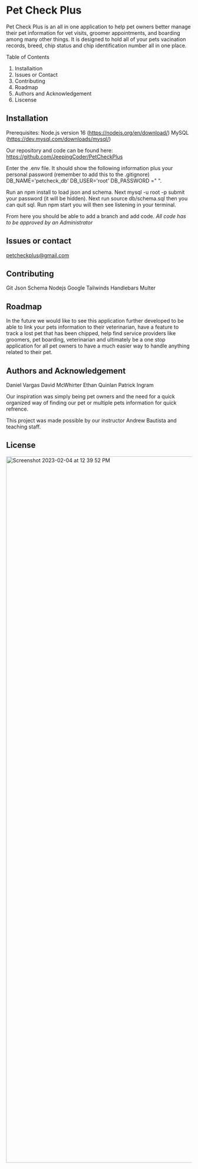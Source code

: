 # Pet Check Plus

Pet Check Plus is an all in one application to help pet owners better manage their pet information for vet visits, groomer appointments, and boarding among many other things. 
It is designed to hold all of your pets vacination records, breed, chip status and chip identification number all in one place.

Table of Contents

1. Installaition
2. Issues or Contact
3. Contributing
4. Roadmap
5. Authors and Acknowledgement
6. Liscense 


## Installation

Prerequisites: Node.js version 16 (https://nodejs.org/en/download/) MySQL (https://dev.mysql.com/downloads/mysql/)

Our repository and code can be found here: https://github.com/JeepingCoder/PetCheckPlus

Enter the .env file. It should show the following information plus your personal password (remember to add this to the .gitignore) DB_NAME='petcheck_db' DB_USER='root' DB_PASSWORD =" ". 

 Run an npm install to load json and schema. Next mysql -u root -p submit your password (it will be hidden). Next run source db/schema.sql then you can quit sql. Run npm start you will then see listening in your terminal. 

 From here you should be able to add a branch and add code. *All code has to be approved by an Administrator*



## Issues or contact

petcheckplus@gmail.com



## Contributing 
Git
Json Schema
Nodejs
Google
Tailwinds
Handlebars
Multer


## Roadmap

In the future we would like to see this application further developed to be able to link your pets information to their veterinarian, have a feature to track a lost pet that has been chipped, help find service providers like groomers, pet boarding, veterinarian  and ultimately be a one stop application for all pet owners to have a much easier way to handle anything related to their pet. 

## Authors and Acknowledgement
Daniel Vargas
David McWhirter
Ethan Quinlan
Patrick Ingram 

Our inspiration was simply being pet owners and the need for a quick organized way of finding our pet or multiple pets information for quick refrence. 

This project was made possible by our instructor Andrew Bautista and teaching staff. 


## License 

<img width="1912" alt="Screenshot 2023-02-04 at 12 39 52 PM" src="https://user-images.githubusercontent.com/114114167/216781669-0b076363-08b7-46c7-9fee-7b09e4b1b8ec.png">